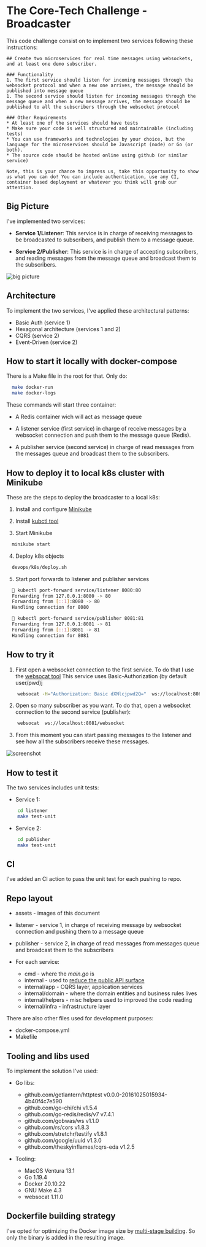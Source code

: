 # The Core-Tech Challenge - Broadcaster
This code challenge consist on to implement two services following these instructions:
```
## Create two microservices for real time messages using websockets, and at least one demo subscriber.

### Functionality
1. The first service should listen for incoming messages through the websocket protocol and when a new one arrives, the message should be published into message queue
1. The second service should listen for incoming messages through the message queue and when a new message arrives, the message should be published to all the subscribers through the websocket protocol

### Other Requirements
* At least one of the services should have tests
* Make sure your code is well structured and maintainable (including tests)
* You can use frameworks and technologies by your choice, but the language for the microservices should be Javascript (node) or Go (or both).
* The source code should be hosted online using github (or similar service)

Note, this is your chance to impress us, take this opportunity to show us what you can do! You can include authentication, use any CI, container based deployment or whatever you think will grab our attention.
```

## Big Picture

I've implemented two services:

* **Service 1/Listener**: This service is in charge of receiving messages to be broadcasted to subscribers, and publish them to a message queue.

* **Service 2/Publisher**: This service is in charge of accepting subscribers, and reading messages from the message queue and broadcast them to the subscribers.

![big picture](./assets/broadcaster.png)

## Architecture

To implement the two services, I've applied these architectural patterns:

* Basic Auth (service 1)
* Hexagonal architecture (services 1 and 2)
* CQRS (service 2)
* Event-Driven (service 2)

## How to start it locally with docker-compose

There is a Make file in the root for that. Only do:

```sh
  make docker-run
  make docker-logs
```

These commands will start three container:

* A Redis container wich will act as message queue

* A listener service (first service) in charge of receive messages by a websocket connection and push them to the message queue (Redis).

* A publisher service (second service) in charge of read messages from the messages queue and broadcast them to the subscribers.

## How to deploy it to local k8s cluster with Minikube
These are the steps to deploy the broadcaster to a local k8s:

1. Install and configure [Minikube](https://kubernetes.io/docs/tutorials/hello-minikube)

2. Install [kubctl tool](https://kubernetes.io/docs/tasks/tools/)

3. Start Minikube

```sh
  minikube start
```

4. Deploy k8s objects

```sh
  devops/k8s/deploy.sh
````

5. Start port forwards to listener and publisher services

```sh
  ﬌ kubectl port-forward service/listener 8080:80
  Forwarding from 127.0.0.1:8080 -> 80
  Forwarding from [::1]:8080 -> 80
  Handling connection for 8080
```

```sh
  ﬌ kubectl port-forward service/publisher 8081:81
  Forwarding from 127.0.0.1:8081 -> 81
  Forwarding from [::1]:8081 -> 81
  Handling connection for 8081
```

## How to try it

1. First open a websocket connection to the first service. To do that I use the [websocat tool](https://github.com/vi/websocat) This service uses Basic-Authorization (by default user/pwd)j

```sh
    websocat -H="Authorization: Basic dXNlcjpwd2Q="  ws://localhost:8080/websocket
```

2. Open so many subscriber as you want. To do that, open a websocket connection to the second service (publisher):

```sh
    websocat  ws://localhost:8081/websocket
```

3. From this moment you can start passing messages to the listener and see how all the subscribers receive these messages.

![screenshot](./assets/Screenshot.png)

## How to test it

The two services includes unit tests:

* Service 1:

```sh
    cd listener
    make test-unit
```

* Service 2:

```sh
    cd publisher
    make test-unit
```

## CI 

I've added an CI action to pass the unit test for each pushing to repo.

## Repo layout

* assets - images of this document
* listener - service 1, in charge of receiving message by websocket connection and pushing them to a message queue
* publisher - service 2, in charge of read messages from messages queue and broadcast them to the subscribers

* For each service:
    * cmd - where the *main.go* is
    * internal - used to [reduce the public API surface](https://dave.cheney.net/2019/10/06/use-internal-packages-to-reduce-your-public-api-surface)
    * internal/app - CQRS layer, application services
    * internal/domain - where the domain entities and business rules lives
    * internal/helpers - misc helpers used to improved the code reading
    * internal/infra - infrastructure layer

There are also other files used for development purposes:

  * docker-compose.yml 
  * Makefile

## Tooling and libs used

To implement the solution I've used:

* Go libs:
	* github.com/getlantern/httptest v0.0.0-20161025015934-4b40f4c7e590
	* github.com/go-chi/chi v1.5.4
	* github.com/go-redis/redis/v7 v7.4.1
	* github.com/gobwas/ws v1.1.0
	* github.com/rs/cors v1.8.3
	* github.com/stretchr/testify v1.8.1
	* github.com/google/uuid v1.3.0
	* github.com/theskyinflames/cqrs-eda v1.2.5

* Tooling:
  * MacOS Ventura 13.1
  * Go 1.19.4
  * Docker 20.10.22
  * GNU Make 4.3
  * websocat 1.11.0

## Dockerfile building strategy

I've opted for optimizing the Docker image size by [multi-stage building](https://docs.docker.com/build/building/multi-stage/). So only the binary is added in the resulting image.
